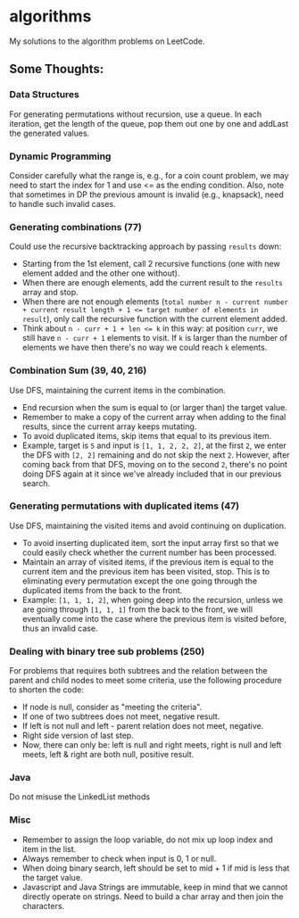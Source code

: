 algorithms
=========
My solutions to the algorithm problems on LeetCode.

## Some Thoughts:
### Data Structures
For generating permutations without recursion, use a queue. In each iteration, get the length of the queue, pop them out one by one and addLast the generated values.

### Dynamic Programming
Consider carefully what the range is, e.g., for a coin count problem, we may need to start the index for 1 and use <= as the ending condition. Also, note that sometimes in DP the previous amount is invalid (e.g., knapsack), need to handle such invalid cases.

### Generating combinations (77)
Could use the recursive backtracking approach by passing `results` down:
* Starting from the 1st element, call 2 recursive functions (one with new element added and the other one without).
* When there are enough elements, add the current result to the `results` array and stop.
* When there are not enough elements (`total number n - current number + current result length + 1 <= target number of elements in result`), only call the recursive function with the current element added.
* Think about `n - curr + 1 + len <= k` in this way: at position `curr`, we still have `n - curr + 1` elements to visit. If `k` is larger than the number of elements we have then there's no way we could reach `k` elements.

### Combination Sum (39, 40, 216)
Use DFS, maintaining the current items in the combination.
* End recursion when the sum is equal to (or larger than) the target value.
* Remember to make a copy of the current array when adding to the final results, since the current array keeps mutating.
* To avoid duplicated items, skip items that equal to its previous item.
* Example, target is `5` and input is `[1, 1, 2, 2, 2]`, at the first `2`, we enter the DFS with `[2, 2]` remaining and do not skip the next `2`. However, after coming back from that DFS, moving on to the second `2`, there's no point doing DFS again at it since we've already included that in our previous search.

### Generating permutations with duplicated items (47)
Use DFS, maintaining the visited items and avoid continuing on duplication.
* To avoid inserting duplicated item, sort the input array first so that we could easily check whether the current number has been processed.
* Maintain an array of visited items, if the previous item is equal to the current item and the previous item has been visited, stop. This is to eliminating every permutation except the one going through the duplicated items from the back to the front.
* Example: `[1, 1, 1, 2]`, when going deep into the recursion, unless we are going through `[1, 1, 1]` from the back to the front, we will eventually come into the case where the previous item is visited before, thus an invalid case.

### Dealing with binary tree sub problems (250)
For problems that requires both subtrees and the relation between the parent and child nodes to meet some criteria, use the following procedure to shorten the code:
* If node is null, consider as "meeting the criteria".
* If one of two subtrees does not meet, negative result.
* If left is not null and left - parent relation does not meet, negative.
* Right side version of last step.
* Now, there can only be: left is null and right meets, right is null and left meets, left & right are both null, positive result.

### Java
Do not misuse the LinkedList methods

### Misc
* Remember to assign the loop variable, do not mix up loop index and item in the list.
* Always remember to check when input is 0, 1 or null.
* When doing binary search, left should be set to mid + 1 if mid is less that the target value.
* Javascript and Java Strings are immutable, keep in mind that we cannot directly operate on strings. Need to build a char array and then join the characters.

